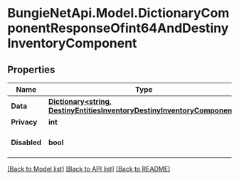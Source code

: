 # BungieNetApi.Model.DictionaryComponentResponseOfint64AndDestinyInventoryComponent
## Properties

Name | Type | Description | Notes
------------ | ------------- | ------------- | -------------
**Data** | [**Dictionary&lt;string, DestinyEntitiesInventoryDestinyInventoryComponent&gt;**](DestinyEntitiesInventoryDestinyInventoryComponent.md) |  | [optional] 
**Privacy** | **int** |  | [optional] 
**Disabled** | **bool** | If true, this component is disabled. | [optional] 

[[Back to Model list]](../README.md#documentation-for-models) [[Back to API list]](../README.md#documentation-for-api-endpoints) [[Back to README]](../README.md)

